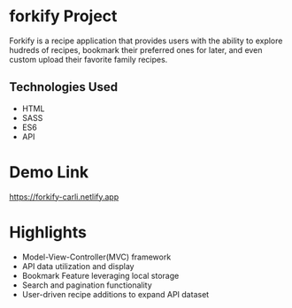 # forkify Project

Forkify is a recipe application that provides users with the ability to explore hudreds of recipes, bookmark their preferred ones for later, and even custom upload their favorite family recipes. 

## Technologies Used
- HTML
- SASS
- ES6
- API

# Demo Link 
https://forkify-carli.netlify.app

# Highlights 
- Model-View-Controller(MVC) framework
- API data utilization and display
- Bookmark Feature leveraging local storage
- Search and pagination functionality
- User-driven recipe additions to expand API dataset
